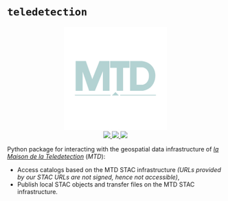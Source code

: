 # `teledetection`

<p align="center">
<img src="logo.png" width="240px">
<br>
<a href="https://forgemia.inra.fr/cdos-pub/teledetection/-/releases">
<img src="https://forgemia.inra.fr/cdos-pub/teledetection/-/badges/release.svg">
</a>
<a href="https://forgemia.inra.fr/cdos-pub/teledetection/-/commits/main">
<img src="https://forgemia.inra.fr/cdos-pub/teledetection/badges/main/pipeline.svg">
</a>
<a href="LICENSE">
<img src="https://img.shields.io/badge/License-Apache%202.0-blue.svg">
</a>
</p>

Python package for interacting with the geospatial data infrastructure of 
[*la Maison de la Teledetection*](https://www.teledetection.fr/index.php/en/) (*MTD*):

- Access catalogs based on the MTD STAC infrastructure *(URLs provided by our STAC URLs are not signed, hence not accessible)*,
- Publish local STAC objects and transfer files on the MTD STAC infrastructure. 

